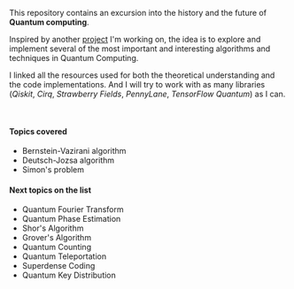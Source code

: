 This repository contains an excursion into the history and the future of **Quantum computing**.

Inspired by another [project](https://github.com/cgMuro/State-of-Art) I'm working on, the idea is to explore and implement several of the most important and interesting algorithms and techniques in Quantum Computing.

I linked all the resources used for both the theoretical understanding and the code implementations. And I will try to work with as many libraries (*Qiskit*, *Cirq*, *Strawberry Fields*, *PennyLane*, *TensorFlow Quantum*) as I can.

<br>

#### Topics covered
* Bernstein-Vazirani algorithm
* Deutsch-Jozsa algorithm
* Simon's problem

#### Next topics on the list
* Quantum Fourier Transform
* Quantum Phase Estimation
* Shor's Algorithm
* Grover's Algorithm
* Quantum Counting
* Quantum Teleportation
* Superdense Coding
* Quantum Key Distribution
